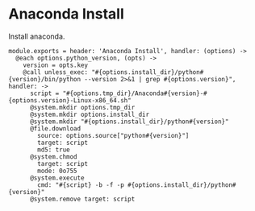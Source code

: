 
# Anaconda Install

Install anaconda.

    module.exports = header: 'Anaconda Install', handler: (options) ->
      @each options.python_version, (opts) ->
        version = opts.key
        @call unless_exec: "#{options.install_dir}/python#{version}/bin/python --version 2>&1 | grep #{options.version}", handler: ->
          script = "#{options.tmp_dir}/Anaconda#{version}-#{options.version}-Linux-x86_64.sh"
          @system.mkdir options.tmp_dir
          @system.mkdir options.install_dir
          @system.mkdir "#{options.install_dir}/python#{version}"
          @file.download
            source: options.source["python#{version}"]
            target: script
            md5: true
          @system.chmod
            target: script
            mode: 0o755
          @system.execute
            cmd: "#{script} -b -f -p #{options.install_dir}/python#{version}"
          @system.remove target: script
